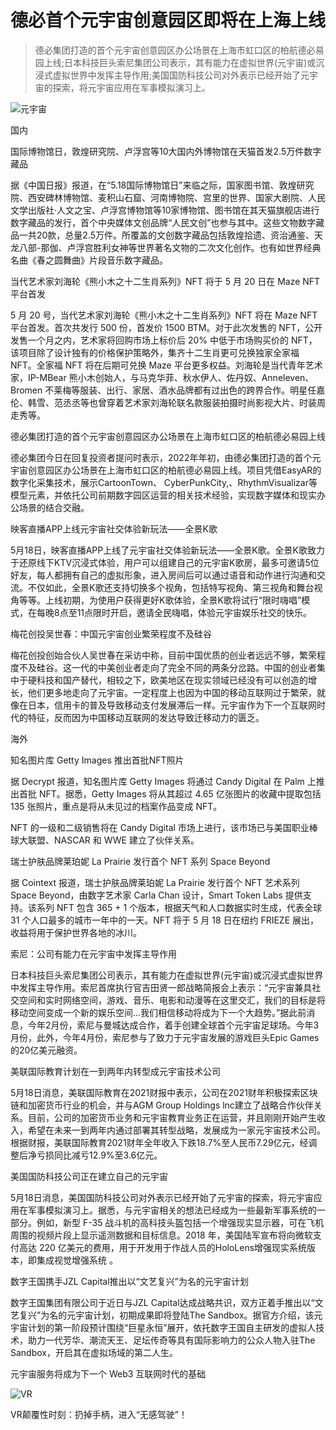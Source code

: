 # 德必首个元宇宙创意园区即将在上海上线

> 德必集团打造的首个元宇宙创意园区办公场景在上海市虹口区的柏航德必易园上线;日本科技巨头索尼集团公司表示，其有能力在虚拟世界(元宇宙)或沉浸式虚拟世界中发挥主导作用;美国国防科技公司对外表示已经开始了元宇宙的探索，将元宇宙应用在军事模拟演习上。

![元宇宙](http://inews.gtimg.com/newsapp_bt/0/14914969961/641)

国内

国际博物馆日，敦煌研究院、卢浮宫等10大国内外博物馆在天猫首发2.5万件数字藏品

据《中国日报》报道，在“5.18国际博物馆日”来临之际，国家图书馆、敦煌研究院、西安碑林博物馆、麦积山石窟、河南博物院、宫里的世界、国家大剧院、人民文学出版社·人文之宝、卢浮宫博物馆等10家博物馆、图书馆在其天猫旗舰店进行数字藏品的发行，首个中央媒体文创品牌“人民文创”也参与其中。这些文物数字藏品一共20款，总量2.5万件。所覆盖的文创数字藏品包括敦煌拾遗、资治通鉴、天龙八部-那伽、卢浮宫胜利女神等世界著名文物的二次文化创作。也有如世界经典名曲《春之圆舞曲》片段音乐数字藏品。

当代艺术家刘海轮《熊小木之十二生肖系列》NFT 将于 5 月 20 日在 Maze NFT 平台首发

5 月 20 号，当代艺术家刘海轮《熊小木之十二生肖系列》NFT 将在 Maze NFT 平台首发。首次共发行 500 份，首发价 1500 BTM。对于此次发售的 NFT，公开发售一个月之内，艺术家将回购市场上标价后 20% 中低于市场购买价的 NFT，该项目除了设计独有的价格保护策略外，集齐十二生肖更可兑换独家全家福 NFT。全家福 NFT 将在后期可兑换 Maze 平台更多权益。刘海轮是当代青年艺术家，IP-MBear 熊小木创始人，与马克华菲、秋水伊人、佐丹奴、Anneleven、Bromen 不莱梅等服装、出行、家居、酒水品牌都有过出色的跨界合作。明星任嘉伦、韩雪、范丞丞等也曾穿着艺术家刘海轮联名款服装拍摄时尚影视大片、时装周走秀等。

德必集团打造的首个元宇宙创意园区办公场景在上海市虹口区的柏航德必易园上线

德必集团今日在回复投资者提问时表示，2022年年初，由德必集团打造的首个元宇宙创意园区办公场景在上海市虹口区的柏航德必易园上线。项目凭借EasyAR的数字化采集技术，展示CartoonTown、 CyberPunkCity,、RhythmVisualizar等模型元素，并依托公司前期数字园区运营的相关技术经验，实现数字媒体和现实办公场景的结合交融。

映客直播APP上线元宇宙社交体验新玩法——全景K歌

5月18日，映客直播APP上线了元宇宙社交体验新玩法——全景K歌。全景K歌致力于还原线下KTV沉浸式体验，用户可以组建自己的元宇宙K歌房，最多可邀请5位好友，每人都拥有自己的虚拟形象，进入房间后可以通过语音和动作进行沟通和交流。不仅如此，全景K歌还支持切换多个视角，包括特写视角、第三视角和舞台视角等等。上线初期，为使用户获得更好K歌体验，全景K歌将试行“限时嗨唱”模式，在每晚8点至11点限时开启，邀请全民嗨唱，体验元宇宙娱乐社交的快乐。

梅花创投吴世春：中国元宇宙创业繁荣程度不及硅谷

梅花创投创始合伙人吴世春在采访中称，目前中国优质的创业者远远不够，繁荣程度不及硅谷。这一代的中美创业者走向了完全不同的两条分岔路。中国的创业者集中于硬科技和国产替代，相较之下，欧美地区在现实领域已经没有可以创造的增长，他们更多地走向了元宇宙。一定程度上也因为中国的移动互联网过于繁荣，就像在日本，信用卡的普及导致移动支付发展滞后一样。元宇宙作为下一个互联网时代的特征，反而因为中国移动互联网的发达导致迁移动力的匮乏。

海外

知名图片库 Getty Images 推出首批NFT照片

据 Decrypt 报道，知名图片库 Getty Images 将通过 Candy Digital 在 Palm 上推出首批 NFT。据悉，Getty Images 将从其超过 4.65 亿张图片的收藏中提取包括 135 张照片，重点是将从未见过的档案作品变成 NFT。

NFT 的一级和二级销售将在 Candy Digital 市场上进行，该市场已与美国职业棒球大联盟、NASCAR 和 WWE 建立了伙伴关系。

瑞士护肤品牌莱珀妮 La Prairie 发行首个 NFT 系列 Space Beyond

据 Cointext 报道，瑞士护肤品牌莱珀妮 La Prairie 发行首个 NFT 艺术系列 Space Beyond，由数字艺术家 Carla Chan 设计，Smart Token Labs 提供支持。该系列 NFT 包含 365 + 1 个版本，根据天气和人口数据实时生成，代表全球 31 个人口最多的城市一年中的一天。NFT 将于 5 月 18 日在纽约 FRIEZE 展出，收益将用于保护世界各地的冰川。

索尼：公司有能力在元宇宙中发挥主导作用

日本科技巨头索尼集团公司表示，其有能力在虚拟世界(元宇宙)或沉浸式虚拟世界中发挥主导作用。索尼首席执行官吉田贤一郎战略简报会上表示：“元宇宙兼具社交空间和实时网络空间，游戏、音乐、电影和动漫等在这里交汇，我们的目标是将移动空间变成一个新的娱乐空间...我们相信移动将成为下一个大趋势。”据此前消息，今年2月份，索尼与曼城达成合作，着手创建全球首个元宇宙足球场。今年3月份，此外，今年4月份，索尼参与了致力于元宇宙发展的游戏巨头Epic Games的20亿美元融资。

美联国际教育计划在一到两年内转型成元宇宙技术公司

5月18日消息，美联国际教育在2021财报中表示，公司在2021财年积极探索区块链和加密货币行业的机会，并与AGM Group Holdings lnc建立了战略合作伙伴关系。目前，公司的加密货币业务和元宇宙教育业务正在运营，并且刚刚开始产生收入，希望在未来一到两年内通过部署其转型战略，发展成为一家元宇宙技术公司。根据财报，美联国际教育2021财年全年收入下跌18.7%至人民币7.29亿元，经调整后净亏损同比减亏12.9%至3.6亿元。

美国国防科技公司正在建立自己的元宇宙

5月18日消息，美国国防科技公司对外表示已经开始了元宇宙的探索，将元宇宙应用在军事模拟演习上。据悉，与元宇宙相关的想法已经成为一些最新军事系统的一部分。例如，新型 F-35 战斗机的高科技头盔包括一个增强现实显示器，可在飞机周围的视频片段上显示遥测数据和目标信息。2018 年，美国陆军宣布将向微软支付高达 220 亿美元的费用，用于开发用于作战人员的HoloLens增强现实系统版本，即集成视觉增强系统 。

数字王国携手JZL Capital推出以“文艺复兴”为名的元宇宙计划

数字王国集团有限公司于近日与JZL Capital达成战略共识，双方正着手推出以“文艺复兴”为名的元宇宙计划，初期成果即将登陆The Sandbox。据官方介绍，该元宇宙计划的第一阶段预计围绕“巨星永恒”展开，依托数字王国自主研发的虚拟人技术，助力一代芳华、潮流天王、足坛传奇等具有国际影响力的公众人物入驻The Sandbox，开启其在虚拟场域的第二人生。

元宇宙服务将成为下一个 Web3 互联网时代的基础

![VR](http://inews.gtimg.com/newsapp_bt/0/14914970071/641)

VR颠覆性时刻：扔掉手柄，进入“无感驾驶”！